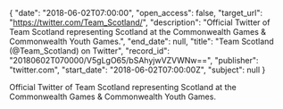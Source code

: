 {
  "date": "2018-06-02T07:00:00", 
  "open_access": false, 
  "target_url": "https://twitter.com/Team_Scotland/", 
  "description": "Official Twitter of Team Scotland representing Scotland at the Commonwealth Games & Commonwealth Youth Games.", 
  "end_date": null, 
  "title": "Team Scotland (@Team_Scotland) on Twitter", 
  "record_id": "20180602T070000/V5gLgO65/bSAhyjwVZVWNw==", 
  "publisher": "twitter.com", 
  "start_date": "2018-06-02T07:00:00Z", 
  "subject": null
}

Official Twitter of Team Scotland representing Scotland at the Commonwealth Games & Commonwealth Youth Games.